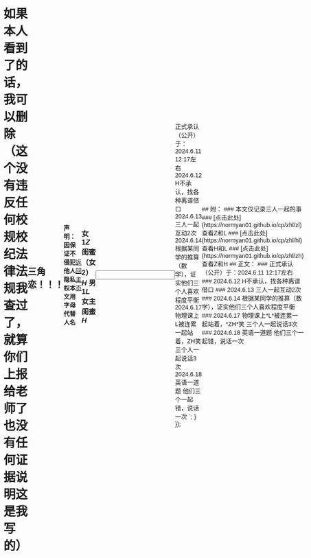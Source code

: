 # *ZHL*（待定）（更新中） 
# 请！勿！传！播！
# 如果本人看到了的话，我可以删除（这个没有违反任何校规校纪法律法规我查过了，就算你们上报给老师了也没有任何证据说明这是我写的）
## 三角恋！！！
#### 声明：因保证不侵犯他人隐私权本文用字母代替人名                                                            
[返回主页](https://normyan01.github.io)
### 女1*Z* 闺蜜（女2）*H* 男1*L* 女主闺蜜*H* 
<html lang="en">
<head>
    <meta charset="UTF-8">
    <meta name="viewport" content="width=device-width, initial-scale=1.0">
    <title>Text Box Change Example</title>
    <style>
        body {
            font-family: Arial, sans-serif;
            display: flex;
            justify-content: center;
            align-items: center;
            height: 100vh;
            margin: 0;
        }
        #container {
            text-align: center;
        }
        textarea {
            width: 100%;
            height: 200px;
        }
    </style>
</head>
<body>
    <div id="container">
        <input type="text" id="textBox">
    </div>

    <script>
        document.getElementById('textBox').addEventListener('input', function() {
            if (this.value === 'j1012100809') {
                let container = document.getElementById('container');
                container.innerHTML = `
                    <textarea readonly>
正式承认（公开）于：2024.6.11 12:17左右
2024.6.12 H不承认，找各种离谱借口
2024.6.13 三人一起互动2次
2024.6.14 根据某同学的推算（数学），证实他们三个人喜欢程度平衡
2024.6.17 物理课上L被连累一起站着，ZH笑 三个人一起说话3次
2024.6.18 英语一道题 他们三个一起错，说话一次
                    </textarea>
                `;
            }
        });
    </script>
</body>
</html>
## 附：
### 本文仅记录三人一起的事
### [点击此处](https://normyan01.github.io/cp/zhl/zl)查看Z和L
### [点击此处](https://normyan01.github.io/cp/zhl/hl)查看H和L
### [点击此处](https://normyan01.github.io/cp/zhl/zh)查看Z和H
## 正文：
### 正式承认（公开）于：2024.6.11 12:17左右
### 2024.6.12 H不承认，找各种离谱借口
### 2024.6.13 三人一起互动2次
### 2024.6.14 根据某同学的推算（数学），证实他们三个人喜欢程度平衡
### 2024.6.17 物理课上*L*被连累一起站着，*ZH*笑 三个人一起说话3次
### 2024.6.18 英语一道题 他们三个一起错，说话一次 


